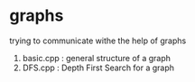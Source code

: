 # graphs
trying to communicate withe the help of graphs

1. basic.cpp : general structure of a graph
2. DFS.cpp : Depth First Search for a graph
